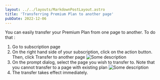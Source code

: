 ```yaml
---
layout: ../../layouts/MarkdownPostLayout.astro
title: 'Transferring Premium Plan to another page'
pubDate: 2022-12-06
---
```


You can easily transfer your Premium Plan from one page to another. To do that :

1. Go to subscription page
2. On the right hand side of your subscription, click on the action button. Then, click Transfer to another page
![Some description](/kb/transferring-premium-plan-to-another-page/billing-page.jpg)
3. On the prompt dialog, select the page you wish to transfer to. Note that you cannot transfer to a page with existing plan
![Some description](/kb/transferring-premium-plan-to-another-page/transfer-plan-dialog.jpg)
4. The transfer takes effect immediately.
